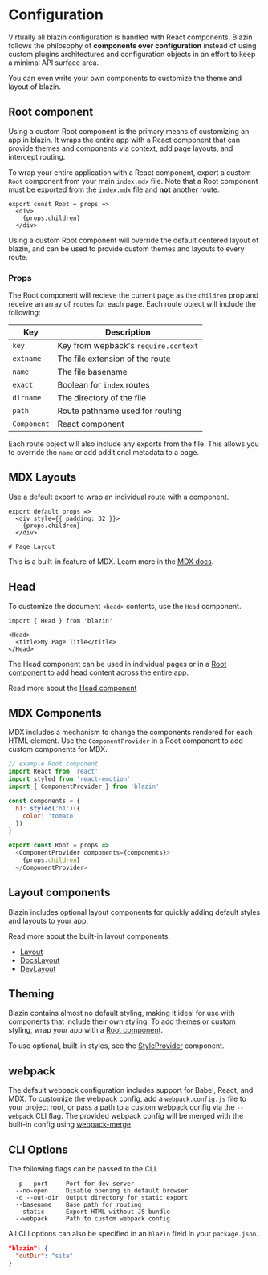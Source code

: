 
# Configuration

Virtually all blazin configuration is handled with React components.
Blazin follows the philosophy of **components over configuration** instead of using custom plugins architectures and configuration objects in an effort to keep a minimal API surface area.

You can even write your own components to customize the theme and layout of blazin.

## Root component

Using a custom Root component is the primary means of customizing an app in blazin. It wraps the entire app with a React component that can provide themes and components via context, add page layouts, and intercept routing.

To wrap your entire application with a React component,
export a custom `Root` component from your main `index.mdx` file.
Note that a Root component must be exported from the `index.mdx` file and **not** another route.

```mdx
export const Root = props =>
  <div>
    {props.children}
  </div>
```

Using a custom Root component will override the default centered layout of blazin, and can be used to provide custom themes and layouts to every route.

### Props

The Root component will recieve the current page as the `children` prop and receive an array of `routes` for each page.
Each route object will include the following:

Key | Description
---|---
`key` | Key from wepback's `require.context`
`extname` | The file extension of the route
`name` | The file basename
`exact` | Boolean for `index` routes
`dirname` | The directory of the file
`path` | Route pathname used for routing
`Component` | React component

Each route object will also include any exports from the file.
This allows you to override the `name` or add additional metadata to a page.

## MDX Layouts

Use a default export to wrap an individual route with a component.

```mdx
export default props =>
  <div style={{ padding: 32 }}>
    {props.children}
  </div>

# Page Layout
```

This is a built-in feature of MDX.
Learn more in the [MDX docs](https://mdxjs.com/syntax#export-default).

## Head

To customize the document `<head>` contents, use the `Head` component.

```mdx
import { Head } from 'blazin'

<Head>
  <title>My Page Title</title>
</Head>
```

The Head component can be used in individual pages or in a [Root component](#root-component) to add head content across the entire app.

Read more about the [Head component](/Head)

## MDX Components

MDX includes a mechanism to change the components rendered for each HTML element.
Use the `ComponentProvider` in a Root component to add custom components for MDX.

```js
// example Root component
import React from 'react'
import styled from 'react-emotion'
import { ComponentProvider } from 'blazin'

const components = {
  h1: styled('h1')({
    color: 'tomato'
  })
}

export const Root = props =>
  <ComponentProvider components={components}>
    {props.children}
  </ComponentProvider>
```

## Layout components

Blazin includes optional layout components for quickly adding default styles and layouts to your app.

Read more about the built-in layout components:

- [Layout](/Layout)
- [DocsLayout](/DocsLayout)
- [DevLayout](/DevLayout)

## Theming

Blazin contains almost no default styling, making it ideal for use with components that include their own styling.
To add themes or custom styling, wrap your app with a [Root component](configuration/#root-component).

To use optional, built-in styles, see the [StyleProvider](/StyleProvider) component.

## webpack

The default webpack configuration includes support for Babel, React, and MDX.
To customize the webpack config, add a `webpack.config.js` file to your project root, or pass a path to a custom webpack config via the `--webpack` CLI flag.
The provided webpack config will be merged with the built-in config using [webpack-merge][].

[webpack-merge]: https://github.com/survivejs/webpack-merge

## CLI Options

The following flags can be passed to the CLI.

```
  -p --port     Port for dev server
  --no-open     Disable opening in default browser
  -d --out-dir  Output directory for static export
  --basename    Base path for routing
  --static      Export HTML without JS bundle
  --webpack     Path to custom webpack config
```

All CLI options can also be specified in an `blazin` field in your `package.json`.

```json
"blazin": {
  "outDir": "site"
}
```
